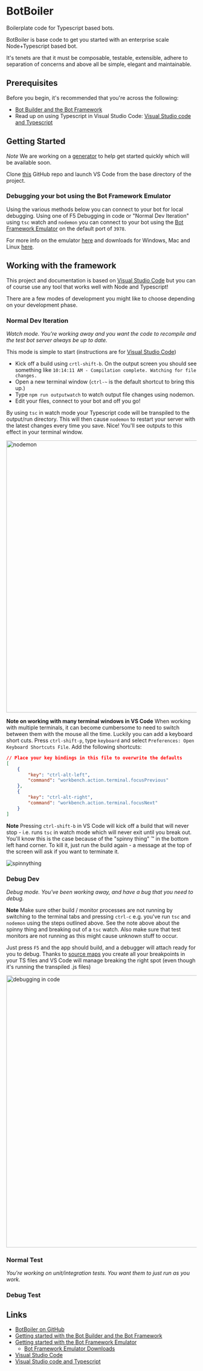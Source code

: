 # BotBoiler
Boilerplate code for Typescript based bots.

BotBoiler is base code to get you started with an enterprise scale Node+Typescript based bot. 

It's tenets are that it must be composable, testable, extensible, adhere to separation of concerns and above all be simple, elegant and maintainable.

## Prerequisites

Before you begin, it's recommended that you're across the following:

- [Bot Builder and the Bot Framework](https://docs.microsoft.com/en-us/bot-framework/nodejs/bot-builder-nodejs-quickstart)
- Read up on using Typescript in Visual Studio Code: [Visual Studio code and Typescript](https://code.visualstudio.com/docs/languages/typescript)



## Getting Started

*Note* We are working on a [generator](https://github.com/MSFTAuDX/generator-botboiler) to help get started quickly which will be available soon. 

Clone [this](https://github.com/MSFTAuDX/BotBoiler) GitHub repo and launch VS Code from the base directory of the project. 

### Debugging your bot using the Bot Framework Emulator

Using the various methods below you can connect to your bot for local debugging. Using one of F5 Debugging in code or "Normal Dev Iteration" using ```tsc``` watch and ```nodemon``` you can connect to your bot using the [Bot Framework Emulator](https://docs.microsoft.com/en-us/bot-framework/debug-bots-emulator) on the default port of ```3978```.

For more info on the emulator [here](https://docs.microsoft.com/en-us/bot-framework/debug-bots-emulator) and downloads for Windows, Mac and Linux [here](https://github.com/Microsoft/BotFramework-Emulator/releases).

## Working with the framework

This project and documentation is based on [Visual Studio Code](https://code.visualstudio.com/) but you can of course use any tool that works well with Node and Typescript!

There are a few modes of development you might like to choose depending on your development phase. 

### Normal Dev Iteration

*Watch mode. You're working away and you want the code to recompile and the test bot server always be up to date.*

This mode is simple to start (instructions are for [Visual Studio Code](https://code.visualstudio.com/))

- Kick off a build using ```crtl-shift-b```. On the output screen you should see something like ```10:14:11 AM - Compilation complete. Watching for file changes.```
- Open a new terminal window (```ctrl-~``` is the default shortcut to bring this up.)
- Type ```npm run outputwatch``` to watch output file changes using nodemon. 
- Edit your files, connect to your bot and off you go!

By using ```tsc``` in watch mode your Typescript code will be transpiled to the output/run directory. This will then cause ```nodemon``` to restart your server with the latest changes every time you save. Nice!  You'll see outputs to this effect in your terminal window. 

<img src="https://user-images.githubusercontent.com/5225782/27891601-0cfaae16-623e-11e7-94c8-cf656789258e.gif" width="720" alt="nodemon"/>

**Note on working with many terminal windows in VS Code** When working with multiple terminals, it can become cumbersome to need to switch between them with the mouse all the time. Luckily you can add a keyboard short cuts. Press ```ctrl-shift-p```, type ```keyboard``` and select ```Preferences: Open Keyboard Shortcuts File```. Add the following shortcuts:

```json
// Place your key bindings in this file to overwrite the defaults
[
    {
        "key": "ctrl-alt-left",
        "command": "workbench.action.terminal.focusPrevious"
    },
    {
        "key": "ctrl-alt-right",
        "command": "workbench.action.terminal.focusNext"
    }
]
```

**Note** Pressing ```ctrl-shift-b``` in VS Code will kick off a build that will never stop - i.e. runs ```tsc``` in watch mode which will never exit until you break out. You'll know this is the case because of the "spinny thing" &trade; in the bottom left hand corner. To kill it, just run the build again - a message at the top of the screen will ask if you want to terminate it. 

![spinnything](https://user-images.githubusercontent.com/5225782/27891293-5c4e6554-623c-11e7-8834-9921633ddbb8.gif)

### Debug Dev

*Debug mode. You've been working away, and have a bug that you need to debug.* 

**Note** Make sure other build / monitor processes are not running by switching to the terminal tabs and pressing ```ctrl-c``` e.g. you've run ```tsc``` and ```nodemon``` using the steps outlined above. See the note above about the spinny thing and breaking out of a ```tsc``` watch. Also make sure that test monitors are not running as this might cause unknown stuff to occur. 

Just press ```F5``` and the app should build, and a debugger will attach ready for you to debug. Thanks to [source maps](https://code.visualstudio.com/docs/languages/typescript#_javascript-source-map-support) you create all your breakpoints in your TS files and VS Code will manage breaking the right spot (even though it's running the transpiled .js files)

<img src="https://user-images.githubusercontent.com/5225782/27891765-09a6a570-623f-11e7-9c5d-daab48561598.PNG" width="720" alt="debugging in code"/>

### Normal Test

*You're working on unit/integration tests. You want them to just run as you work.*



### Debug Test




## Links

- [BotBoiler on GitHub](https://github.com/MSFTAuDX/BotBoiler)
- [Getting started with the Bot Builder and the Bot Framework](https://docs.microsoft.com/en-us/bot-framework/nodejs/bot-builder-nodejs-quickstart)
- [Getting started with the Bot Framework Emulator](https://docs.microsoft.com/en-us/bot-framework/debug-bots-emulator)
    - [Bot Framework Emulator Downloads](https://github.com/Microsoft/BotFramework-Emulator/releases)
- [Visual Studio Code](https://code.visualstudio.com/)
- [Visual Studio code and Typescript](https://code.visualstudio.com/docs/languages/typescript)
